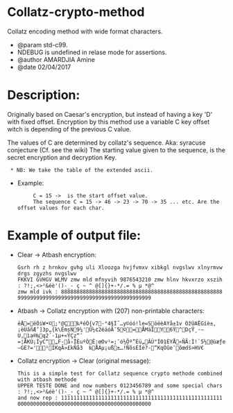 # Collatz-crypto-method

Collatz encoding method with wide format characters.

* @param std-c99.
* NDEBUG is undefined in relase mode for assertions.
* @author AMARDJIA Amine
* @date  02/04/2017


# Description: 

Originally based on Caesar's encryption, but instead of having a key 'D' with fixed offset.
Encryption by this method use a variable C key offset witch is depending of the previous C value.

The values ​​of C are determined by collatz's sequence. Aka: syracuse conjecture (Cf. see the wiki)
The starting value given to the sequence, is the secret encryption and decryption Key.

     * NB: We take the table of the extended ascii.

 * Example:

            C = 15 ->  is the start offset value.
            The sequence C = 15 -> 46 -> 23 -> 70 -> 35 ... etc. Are the offset values for each char.



# Example of output file:

* Clear -> Atbash encryption:

      Gsrh rh z hrnkov gvhg uli Xloozga hvjfvmxv xibkgl nvgslwv xlnyrmvw drgs zgyzhs nvgslwv 
      FKKVI GVHGV WLMV zmw mld mfnyvih 9876543210 zmw hlnv hkvxrzo xszih : ?!;,<>²&éè'()-_- ç ~ ^ @[]{}+-*/.= % µ *@^
      zmw mld ivk : 8888888888888888888888888888888888888888888888888888 9999999999999999999999999999999999999999999

* Atbash -> Collatz encryption with (207) non-printable characters:

      ëÅ=ëÕiW•©;°@Ç‰ªéÔ{v7-°4§Îˆ…y©óó!le=SöëèÀYå±1v ÓžÛAËGíè±,¡èUãñÆ’]3p„{k\ÉmsN9¼'Û½¢2éäóÄ¯5©=ÅMäÎY6Ÿ^DçŸ¸·–U‚ìa®‰q2´·1µ+«ŸÇz“¯	=¦ÅKÚ¡ÎyC“„F-å›ÏÈuºÓÊ:œOv¹=;¯ó½Ôº”Èü„ÂÙ"Í01ÈYÅ«ÑÃ:Ì!`5½@ùæƒe]—GE?='¹IKqÃ»£kÑå3	‰ÅÁµ¡uß±…!ÑõsÉÍé?-“KqÓûe¯õœdš>HV€

* Collatz encryption -> Clear (original message):

      This is a simple test for Collatz sequence crypto methode combined with atbash methode 
      UPPER TESTE DONE and now numbers 0123456789 and some special chars : ?!;,<>²&éè'()-_- ç ~ ^ @[]{}+-*/.= % µ *@^
      and now rep : 1111111111111111111111111111111111111111111111111111 0000000000000000000000000000000000000000000

